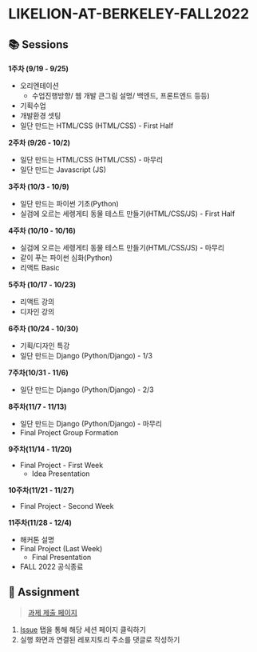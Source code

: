 # LIKELION-AT-BERKELEY-FALL2022


## 📚 Sessions
**1주차 (9/19 - 9/25)**

- 오리엔테이션
    - 수업진행방향/ 웹 개발 큰그림 설명/ 백엔드, 프론트엔드 등등)
- 기획수업
- 개발환경 셋팅
- 일단 만드는 HTML/CSS (HTML/CSS) - First Half

**2주차 (9/26 - 10/2)**

- 일단 만드는 HTML/CSS (HTML/CSS) - 마무리
- 일단 만드는 Javascript (JS)

**3주차 (10/3 - 10/9)**

- 일단 만드는 파이썬 기초(Python)
- 실검에 오르는 세렝게티 동물 테스트 만들기(HTML/CSS/JS) - First Half

**4주차 (10/10 - 10/16)**

- 실검에 오르는 세렝게티 동물 테스트 만들기(HTML/CSS/JS) - 마무리
- 같이 푸는 파이썬 심화(Python)
- 리액트 Basic

**5주차 (10/17 - 10/23)**

- 리액트 강의
- 디자인 강의

**6주차 (10/24 - 10/30)**

- 기획/디자인 특강
- 일단 만드는 Django (Python/Django) - 1/3

**7주차(10/31 - 11/6)**

- 일단 만드는 Django (Python/Django) - 2/3

**8주차(11/7 - 11/13)**

- 일단 만드는 Django (Python/Django) - 마무리
- Final Project Group Formation

**9주차(11/14 - 11/20)**

- Final Project - First Week
    - Idea Presentation

**10주차(11/21 - 11/27)**

- Final Project - Second Week

**11주차(11/28 - 12/4)**

- 해커톤 설명
- Final Project (Last Week)
    - Final Presentation
- FALL 2022 공식종료

## 📑 Assignment
> [과제 제출 페이지](https://github.com/LikelionAtUCB/LIKELION-AT-BERKELEY-FALL2022/issues)
1. [Issue](https://github.com/LikelionAtUCB/LIKELION-AT-BERKELEY-FALL2022/issues) 탭을 통해 해당 세션 페이지 클릭하기
2. 실행 화면과 연결된 레포지토리 주소를 댓글로 작성하기
